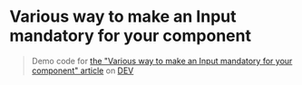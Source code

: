 # Various way to make an Input mandatory for your component

> Demo code for [the "Various way to make an Input mandatory for your component" article](https://dev.to/pbouillon/various-way-to-make-an-input-mandatory-for-your-component-36gm) on [DEV](https://dev.to)
